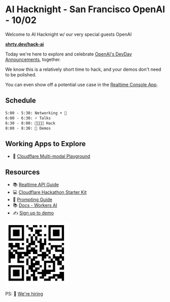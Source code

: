 # AI Hacknight - San Francisco OpenAI - 10/02


Welcome to AI Hacknight w/ our very special guests OpenAI

**[shrty.dev/hack-ai](https://shrty.dev/hack-ai)**


Today we're here to explore and celebrate [OpenAI's DevDay Announcements](https://openai.com/devday/), together.

We know this is a relatively short time to hack, and your demos don't need to be polished. 

You can even show off a potential use case in the [Realtime Console App](https://github.com/openai/openai-realtime-console).

## Schedule


```
5:00 - 5:30: Networking + 🍕
6:00 - 6:30: ⚡️ Talks
6:30 - 8:00: 🧑‍💻👩‍💻 Hack
8:00 - 8:30: 👏 Demos
```

## Working Apps to Explore

- 🛝 [Cloudflare Multi-modal Playground](https://multi-modal.ai.cloudflare.com/)

## Resources

- 📚 [Realtime API Guide](https://platform.openai.com/docs/guides/realtime)
- 💻 [Cloudflare Hackathon Starter Kit](https://github.com/craigsdennis/hackathon-helper-workers-ai)
- 📕 [Prompting Guide](https://www.promptingguide.ai/)
- 📚 [Docs - Workers AI](https://developers.cloudflare.com/workers-ai)
- ✍️ [Sign up to demo](https://forms.gle/sqAHhGhnM3HTAoot8)

![qr code](qr.png "This page")

PS: 🤝 [We're hiring](https://www.cloudflare.com/careers/)
